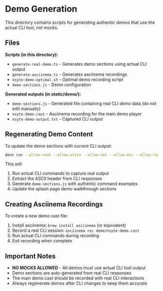 # Demo Generation

This directory contains scripts for generating authentic demos that use the actual CLI tool, not
mocks.

## Files

**Scripts (in this directory):**

- `generate-real-demo.ts` - Generates demo sections using actual CLI output
- `generate-asciinema.ts` - Generates asciinema recordings
- `nsyte-demo-optimal.sh` - Optimal demo recording script
- `demo-sections.js` - Demo configuration

**Generated outputs (in static/demo/):**

- `demo-sections.js` - Generated file containing real CLI demo data (do not edit manually)
- `nsyte-demo.cast` - Asciinema recording for the main demo player
- `nsyte-demo-output.txt` - Captured CLI output

## Regenerating Demo Content

To update the demo sections with current CLI output:

```bash
deno run --allow-read --allow-write --allow-net --allow-env --allow-run scripts/demo/generate-real-demo.ts
```

This will:

1. Run actual CLI commands to capture real output
2. Extract the ASCII header from CLI responses
3. Generate `demo-sections.js` with authentic command examples
4. Update the splash page demo walkthrough sections

## Creating Asciinema Recordings

To create a new demo cast file:

1. Install asciinema: `brew install asciinema` (or equivalent)
2. Record a real CLI session: `asciinema rec demo/nsyte-demo.cast`
3. Run actual CLI commands during recording
4. Exit recording when complete

## Important Notes

- **NO MOCKS ALLOWED** - All demos must use actual CLI tool output
- Demo sections are auto-generated from real CLI responses
- The main demo cast should be recorded with real CLI interactions
- Always regenerate demos after CLI changes to keep them accurate
